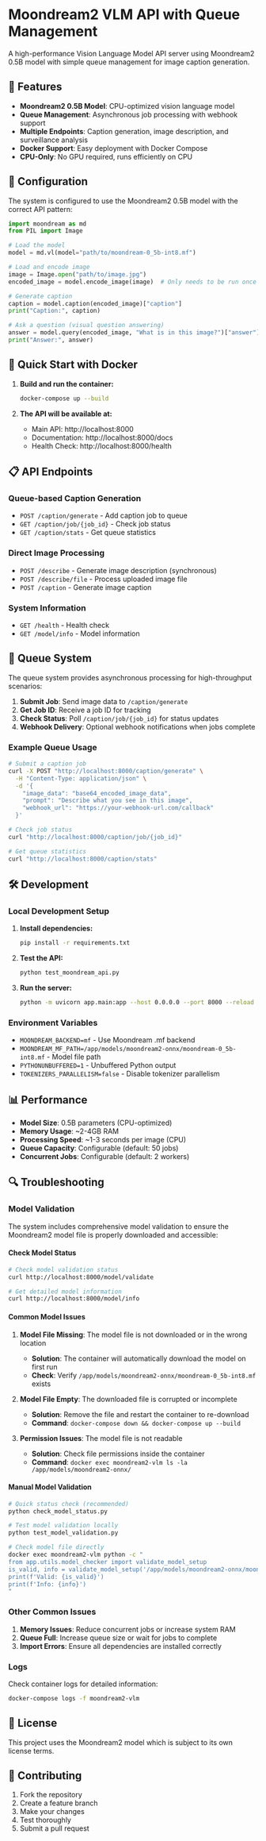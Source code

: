 # Moondream2 VLM API with Queue Management

A high-performance Vision Language Model API server using Moondream2 0.5B model with simple queue management for image caption generation.

## 🚀 Features

- **Moondream2 0.5B Model**: CPU-optimized vision language model
- **Queue Management**: Asynchronous job processing with webhook support
- **Multiple Endpoints**: Caption generation, image description, and surveillance analysis
- **Docker Support**: Easy deployment with Docker Compose
- **CPU-Only**: No GPU required, runs efficiently on CPU

## 🔧 Configuration

The system is configured to use the Moondream2 0.5B model with the correct API pattern:

```python
import moondream as md
from PIL import Image

# Load the model
model = md.vl(model="path/to/moondream-0_5b-int8.mf")

# Load and encode image
image = Image.open("path/to/image.jpg")
encoded_image = model.encode_image(image)  # Only needs to be run once per image

# Generate caption
caption = model.caption(encoded_image)["caption"]
print("Caption:", caption)

# Ask a question (visual question answering)
answer = model.query(encoded_image, "What is in this image?")["answer"]
print("Answer:", answer)
```

## 🐳 Quick Start with Docker

1. **Build and run the container:**
   ```bash
   docker-compose up --build
   ```

2. **The API will be available at:**
   - Main API: http://localhost:8000
   - Documentation: http://localhost:8000/docs
   - Health Check: http://localhost:8000/health

## 📋 API Endpoints

### Queue-based Caption Generation
- `POST /caption/generate` - Add caption job to queue
- `GET /caption/job/{job_id}` - Check job status
- `GET /caption/stats` - Get queue statistics

### Direct Image Processing
- `POST /describe` - Generate image description (synchronous)
- `POST /describe/file` - Process uploaded image file
- `POST /caption` - Generate image caption

### System Information
- `GET /health` - Health check
- `GET /model/info` - Model information

## 🔄 Queue System

The queue system provides asynchronous processing for high-throughput scenarios:

1. **Submit Job**: Send image data to `/caption/generate`
2. **Get Job ID**: Receive a job ID for tracking
3. **Check Status**: Poll `/caption/job/{job_id}` for status updates
4. **Webhook Delivery**: Optional webhook notifications when jobs complete

### Example Queue Usage

```bash
# Submit a caption job
curl -X POST "http://localhost:8000/caption/generate" \
  -H "Content-Type: application/json" \
  -d '{
    "image_data": "base64_encoded_image_data",
    "prompt": "Describe what you see in this image",
    "webhook_url": "https://your-webhook-url.com/callback"
  }'

# Check job status
curl "http://localhost:8000/caption/job/{job_id}"

# Get queue statistics
curl "http://localhost:8000/caption/stats"
```

## 🛠️ Development

### Local Development Setup

1. **Install dependencies:**
   ```bash
   pip install -r requirements.txt
   ```

2. **Test the API:**
   ```bash
   python test_moondream_api.py
   ```

3. **Run the server:**
   ```bash
   python -m uvicorn app.main:app --host 0.0.0.0 --port 8000 --reload
   ```

### Environment Variables

- `MOONDREAM_BACKEND=mf` - Use Moondream .mf backend
- `MOONDREAM_MF_PATH=/app/models/moondream2-onnx/moondream-0_5b-int8.mf` - Model file path
- `PYTHONUNBUFFERED=1` - Unbuffered Python output
- `TOKENIZERS_PARALLELISM=false` - Disable tokenizer parallelism

## 📊 Performance

- **Model Size**: 0.5B parameters (CPU-optimized)
- **Memory Usage**: ~2-4GB RAM
- **Processing Speed**: ~1-3 seconds per image (CPU)
- **Queue Capacity**: Configurable (default: 50 jobs)
- **Concurrent Jobs**: Configurable (default: 2 workers)

## 🔍 Troubleshooting

### Model Validation

The system includes comprehensive model validation to ensure the Moondream2 model file is properly downloaded and accessible:

#### Check Model Status
```bash
# Check model validation status
curl http://localhost:8000/model/validate

# Get detailed model information
curl http://localhost:8000/model/info
```

#### Common Model Issues

1. **Model File Missing**: The model file is not downloaded or in the wrong location
   - **Solution**: The container will automatically download the model on first run
   - **Check**: Verify `/app/models/moondream2-onnx/moondream-0_5b-int8.mf` exists

2. **Model File Empty**: The downloaded file is corrupted or incomplete
   - **Solution**: Remove the file and restart the container to re-download
   - **Command**: `docker-compose down && docker-compose up --build`

3. **Permission Issues**: The model file is not readable
   - **Solution**: Check file permissions inside the container
   - **Command**: `docker exec moondream2-vlm ls -la /app/models/moondream2-onnx/`

#### Manual Model Validation
```bash
# Quick status check (recommended)
python check_model_status.py

# Test model validation locally
python test_model_validation.py

# Check model file directly
docker exec moondream2-vlm python -c "
from app.utils.model_checker import validate_model_setup
is_valid, info = validate_model_setup('/app/models/moondream2-onnx/moondream-0_5b-int8.mf')
print(f'Valid: {is_valid}')
print(f'Info: {info}')
"
```

### Other Common Issues

1. **Memory Issues**: Reduce concurrent jobs or increase system RAM
2. **Queue Full**: Increase queue size or wait for jobs to complete
3. **Import Errors**: Ensure all dependencies are installed correctly

### Logs

Check container logs for detailed information:
```bash
docker-compose logs -f moondream2-vlm
```

## 📝 License

This project uses the Moondream2 model which is subject to its own license terms.

## 🤝 Contributing

1. Fork the repository
2. Create a feature branch
3. Make your changes
4. Test thoroughly
5. Submit a pull request
